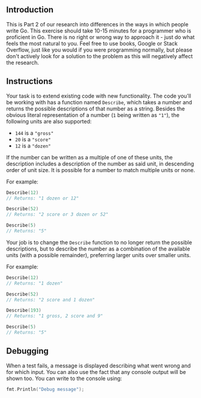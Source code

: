 ## Introduction

This is Part 2 of our research into differences in the ways in which people write Go. This exercise should take 10-15 minutes for a programmer who is proficient in Go. There is no right or wrong way to approach it - just do what feels the most natural to you. Feel free to use books, Google or Stack Overflow, just like you would if you were programming normally, but please don't actively look for a solution to the problem as this will negatively affect the research.

## Instructions

Your task is to extend existing code with new functionality. The code you'll be working with has a function named `Describe`, which takes a number and returns the possible descriptions of that number as a string. Besides the obvious literal representation of a number (`1` being written as `"1"`), the following units are also supported:

- `144` is a `"gross"`
- `20` is a `"score"`
- `12` is a `"dozen"`

If the number can be written as a multiple of one of these units, the description includes a description of the number as said unit, in descending order of unit size. It is possible for a number to match multiple units or none.

For example:

```go
Describe(12)
// Returns: "1 dozen or 12"

Describe(52)
// Returns: "2 score or 3 dozen or 52"

Describe(5)
// Returns: "5"
```

Your job is to change the `Describe` function to no longer return the possible descriptions, but to describe the number as a combination of the available units (with a possible remainder), preferring larger units over smaller units.

For example:

```go
Describe(12)
// Returns: "1 dozen"

Describe(52)
// Returns: "2 score and 1 dozen"

Describe(193)
// Returns: "1 gross, 2 score and 9"

Describe(5)
// Returns: "5"
```

## Debugging

When a test fails, a message is displayed describing what went wrong and for which input. You can also use the fact that any console output will be shown too. You can write to the console using:

```go
fmt.Println("Debug message");
```
